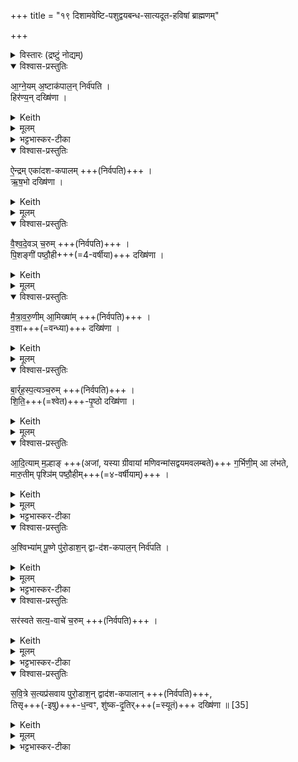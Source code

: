 +++
title = "१९ दिशामवेष्टि-पशुद्वयबन्ध-सात्यदूत-हविषां ब्राह्मणम्"

+++

<details><summary>विस्तारः (द्रष्टुं नोद्यम्)</summary>

दिशामवेष्टि-पशुद्वयबन्ध-सात्यदूत-हविषां ब्राह्मणम्

विश्वेदेवा ऋषयः
</details>
<details open><summary>विश्वास-प्रस्तुतिः</summary>

आ॒ग्ने॒यम् अ॒ष्टाक॑पाल॒न् निर्व॑पति ।   
हिर॑ण्य॒न् दख्षि॑णा  ।
</details>
<details><summary>Keith</summary>

To Agni he offers on eight potsherds; the sacrificial fee is gold. 
</details>
<details><summary>मूलम्</summary>

आ॒ग्ने॒यम॒ष्टाक॑पाल॒न्निर्व॑पति ।   
हिर॑ण्य॒न्दख्षि॑णा  ।
</details>
<details><summary>भट्टभास्कर-टीका</summary>

1अथ पञ्चहविषामवेष्ट्योदवस्यति, तां विदधाति - आग्नेयमित्यादि ॥ 'ईश्वरो वा एष दिशोनून्मदितोः' इत्यादि ब्राह्मणम् । आग्नेयैन्द्रवैश्वदेवमैत्रावरुणबार्हस्पत्यानि पञ्च हवींषि निर्वपति । हिरण्यऋषभपष्ठौहीवशाशितिपृष्ठेत्येतानि दक्षिणाकाले देयनि । सन्तिष्ठते दशपेयः । 'एतया दिशामवेष्ट्या तेजस्कामो ब्राह्मणो राजन्यो वा वैश्यो वा' इत्ययज्ञसंयुक्तं केचिदाहुः ॥
</details>
<details open><summary>विश्वास-प्रस्तुतिः</summary>

ऐ॒न्द्रम् एका॑दश-कपालम् +++(निर्वपति)+++  ।  
ऋ॒ष॒भो दख्षि॑णा ।
</details>
<details><summary>Keith</summary>

To Indra (he offers) on eleven potsherds; the sacrificial fee is a bull. 
</details>
<details><summary>मूलम्</summary>

ऐ॒न्द्रमेका॑दशकपालम् +++(निर्वपति)+++  ।  
ऋ॒ष॒भो दख्षि॑णा ।
</details>
<details open><summary>विश्वास-प्रस्तुतिः</summary>

वै॒श्व॒दे॒वञ् च॒रुम्  +++(निर्वपति)+++  ।  
पि॒शङ्गी॑ पष्ठौ॒ही+++(=4-वर्षीया)+++ दख्षि॑णा   ।
</details>
<details><summary>Keith</summary>

To the All-gods (he offers) an oblation; the sacrificial fee is a tawny heifer. 
</details>
<details><summary>मूलम्</summary>

वै॒श्व॒दे॒वञ्च॒रुम्  +++(निर्वपति)+++  ।  
पि॒शङ्गी॑ पष्ठौ॒ही दख्षि॑णा   ।
</details>
<details open><summary>विश्वास-प्रस्तुतिः</summary>

मै॒त्रा॒व॒रु॒णीम् आ॒मिख्षा॑म् +++(निर्वपति)+++  ।     
व॒शा+++(=वन्ध्या)+++ दख्षि॑णा  ।
</details>
<details><summary>Keith</summary>

To Mitra and Varuna (he offers) clotted curds; the sacrificial fee is a cow. 
</details>
<details><summary>मूलम्</summary>

मै॒त्रा॒व॒रु॒णीमा॒मिख्षा॑म् +++(निर्वपति)+++  ।     
व॒शा दख्षि॑णा  ।
</details>
<details open><summary>विश्वास-प्रस्तुतिः</summary>

बा॒र्र्ह॒स्प॒त्यञ्च॒रुम्  +++(निर्वपति)+++  ।   
शि॒ति॒+++(=श्वेत)+++-पृ॒ष्ठो दख्षि॑णा   ।
</details>
<details><summary>Keith</summary>

To Brhaspati (he offers) an oblation; the sacrificial fee is a white-backed (ox). 
</details>
<details><summary>मूलम्</summary>


बा॒र्र्ह॒स्प॒त्यञ्च॒रुम्  +++(निर्वपति)+++  ।   
शि॒ति॒पृ॒ष्ठो दख्षि॑णा   ।
</details>
<details open><summary>विश्वास-प्रस्तुतिः</summary>

आ॒दि॒त्याम् म॒ल्हाङ् +++(अजां, यस्या ग्रीवायां मणिवन्मांसद्वयमवलम्बते)+++ ग॒र्भिणी॒म् आ ल॑भते,  
मारु॒तीम् पृश्ञि॑म् पष्ठौ॒हीम्+++(=४-वर्षीयाम्)+++ ।
</details>
<details><summary>Keith</summary>

To the Adityas he sacrifices a sheep in young, to the Maruts a dappled heifer. 
</details>
<details><summary>मूलम्</summary>

आ॒दि॒त्याम्म॒ल्हाङ्ग॒र्भिणी॒मा ल॑भते मारु॒तीम्पृश्ञि॑म्पष्ठौ॒हीम् ।
</details>
<details><summary>भट्टभास्कर-टीका</summary>

2अथ यस्यां दशपेयासमाप्तिस्तस्यां प्रथमायामपराह्णे द्विपशुना पशुबन्धेन यजते, तं विदधाति - आदित्यां मल्हामिति ॥ आदित्यो देवता । 'दित्यदित्यादित्य' इति ण्यः । मल्हा मणिला अजा, यस्या ग्रीवायां मणिवन्मांसद्वयमवलम्बते । तादृशीं गर्भिणीमालभेत । मारुतीं च पृश्निं श्वेतवर्णां पष्ठौहीम् । उक्ता पष्ठौही ॥
</details>
<details open><summary>विश्वास-प्रस्तुतिः</summary>

अ॒श्विभ्या॑म् पू॒ष्णे पु॑रो॒डाश॒न् द्वा-द॑श-कपाल॒न् निर्व॑पति ।
</details>
<details><summary>Keith</summary>

To the Aśvins and Pusan he offers a cake on twelve potsherds; 
</details>
<details><summary>मूलम्</summary>

अ॒श्विभ्या॑म् पू॒ष्णे पु॑रो॒डाश॒न् द्वा-द॑श-कपाल॒न् निर्व॑पति ।
</details>
<details><summary>भट्टभास्कर-टीका</summary>

3श्वोभूते द्वितीयायां सात्यदूतानां त्रिहविषेष्ट्या यजते, तां विदधाति - अश्विभ्यामित्यादि ॥ अश्विनौ पूषा च सम्भूय देवते । 'अश्विभ्यां पूष्णे जुष्टं निर्वपामि' इति निर्वापः । पूष्ण इत्याद्युदात्तनिवृत्तिस्वरेण चतुर्थ्या उदात्तत्वम् ।
</details>
<details open><summary>विश्वास-प्रस्तुतिः</summary>

सर॑स्वते सत्य॒-वाचे॑ च॒रुम्  +++(निर्वपति)+++  ।
</details>
<details><summary>Keith</summary>

to Sarasvati of true speech an oblation; 
</details>
<details><summary>मूलम्</summary>

सर॑स्वते सत्य॒-वाचे॑ च॒रुम्  +++(निर्वपति)+++  ।
</details>
<details><summary>भट्टभास्कर-टीका</summary>

सरस्वान् सत्यवाङ्नाम देवता । सत्यं वक्ति सत्यवाक् । 'क्विब्वचि' इत्यादिना क्विब्दीर्घौ, कृदुत्तरपदप्रकृतिस्वरत्वम्, 'अन्तोदात्तादुत्तरपदात्' इति विभक्त्युदात्तत्वं नित्यसमासत्वान्न भवति । बहुव्रीहौ त्रिचक्रादित्वादुत्तरपदान्तोदात्तत्वम्, 'अन्यतरस्यां' इति वचनाद्विभक्त्युदात्तत्वाभावः ।
</details>
<details open><summary>विश्वास-प्रस्तुतिः</summary>

स॒वि॒त्रे स॒त्यप्र॑सवाय पुरो॒डाश॒न् द्वाद॑श-कपालान्
 +++(निर्वपति)+++,  
तिसृ+++(-इषु)+++-ध॒न्वꣳ, शु॑ष्क-दृ॒तिर्+++(=स्यूतं)+++ दख्षि॑णा ॥ [35]
</details>
<details><summary>Keith</summary>

to Savitr of true instigation a cake on twelve potsherds;  
the sacrificial fee is a dry skin bag and a bow with three arrows.
</details>
<details><summary>मूलम्</summary>

स॒वि॒त्रे स॒त्यप्र॑सवाय पुरो॒डाश॒न्द्वाद॑शकपालान्
 +++(निर्वपति)+++ ।

 +++(स॒वि॒त्रे स॒त्यप्र॑सवाय)+++  तिसृध॒न्वꣳ शु॑ष्कदृ॒तिर्दख्षि॑णा ॥ [35]
</details>
<details><summary>भट्टभास्कर-टीका</summary>

सवित्रे । 'उदात्तयणः' इति विभक्त्युदात्तत्वम् । सत्यप्रसवाय सत्याभ्यनुज्ञानाय तिसृधन्वं शुष्कदृतिश्च दक्षिणा । तिसृभिरिषुभिर्युक्तं धनुः तिसृधन्वम् । शुष्का केवला दृतिश् शुष्कदृतिः ॥

इत्यष्टमे एकोनविंशोनुवाकः ॥  
</details>
